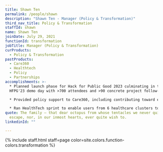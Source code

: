 ```yaml
---
title: Shawn Ten
permalink: /people/shawn
description: "Shawn Ten - Manager (Policy & Transformation)"
third_nav_title: Policy & Transformation
staffId: shawn
name: Shawn Ten
joinDate: July 29, 2021
functionId: transformation
jobTitle: Manager (Policy & Transformation)
curProducts:
  - Policy & Transformation
pastProducts:
  - Care360
  - Healthtech
  - Policy
  - Partnerships
accomplishments: >-
  * Planned launch phase for Hack for Public Good 2023 culminating in the
  HFPG'23 demo day with >700 attendees and >90 concrete project follow-ups

  * Provided policy support to Care360, including contributing toward establishing a new legal precedent for the mechanism of consent-taking from patients in healthcare institutions

  * Ran HealthTech sprint to enable users from 6 healthcare clusters to initiate new tech workflows in their agencies with OGP products
quote: The family – that dear octopus from whose tentacles we never quite
  escape, nor, in our inmost hearts, ever quite wish to.
linkedinId: ""

---
```


{% include staff.html staff=page color=site.colors.function-colors.transformation %}
